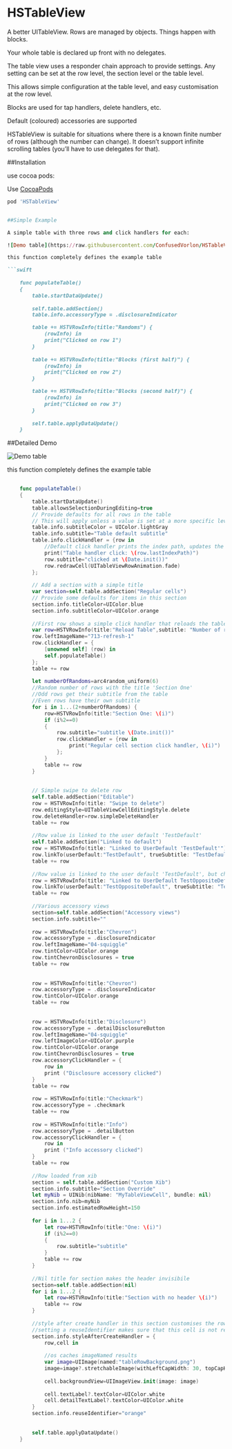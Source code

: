 # HSTableView

A better UITableView. Rows are managed by objects. Things happen with blocks.

Your whole table is declared up front with no delegates.

The table view uses a responder chain approach to provide settings. Any setting can be set at the row level, the section level or the table level.

This allows simple configuration at the table level, and easy customisation at the row level.

Blocks are used for tap handlers, delete handlers, etc.

Default (coloured) accessories are supported

HSTableView is suitable for situations where there is a known finite number of rows (although the number can change).
It doesn’t support infinite scrolling tables (you’ll have to use delegates for that).

##Installation

use cocoa pods:


Use [CocoaPods](https://github.com/cocoapods/cocoapods)


```Ruby
pod 'HSTableView'


##Simple Example

A simple table with three rows and click handlers for each:

![Demo table](https://raw.githubusercontent.com/ConfusedVorlon/HSTableView/master/Images/simpleDemo.png)

this function completely defines the example table

```swift
    
    func populateTable()
    {
        table.startDataUpdate()
        
        self.table.addSection()
        table.info.accessoryType = .disclosureIndicator

        table += HSTVRowInfo(title:"Randoms") {
            (rowInfo) in
            print("Clicked on row 1")
        }
        
        table += HSTVRowInfo(title:"Blocks (first half)") {
            (rowInfo) in
            print("Clicked on row 2")
        }

        table += HSTVRowInfo(title:"Blocks (second half)") {
            (rowInfo) in
            print("Clicked on row 3")
        }
        
        self.table.applyDataUpdate()
    }
```

##Detailed Demo

![Demo table](https://raw.githubusercontent.com/ConfusedVorlon/HSTableView/master/Images/complexDemo.png)

this function completely defines the example table

```swift
    
    func populateTable()
    {
        table.startDataUpdate()
        table.allowsSelectionDuringEditing=true
        // Provide defaults for all rows in the table
        // This will apply unless a value is set at a more specific level (section or row)
        table.info.subtitleColor = UIColor.lightGray
        table.info.subtitle="Table default subtitle"
        table.info.clickHandler = {row in
            //Default click handler prints the index path, updates the subtitle and redraws the row
            print("Table handler click: \(row.lastIndexPath)")
            row.subtitle="clicked at \(Date.init())"
            row.redrawCell(UITableViewRowAnimation.fade)
        };
        
        // Add a section with a simple title
        var section=self.table.addSection("Regular cells")
        // Provide some defaults for items in this section
        section.info.titleColor=UIColor.blue
        section.info.subtitleColor=UIColor.orange
        
        //First row shows a simple click handler that reloads the table data
        var row=HSTVRowInfo(title:"Reload Table",subtitle: "Number of rows in first section is somewhat random")
        row.leftImageName="713-refresh-1"
        row.clickHandler = {
            [unowned self] (row) in
            self.populateTable()
        };
        table += row
        
        let numberOfRandoms=arc4random_uniform(6)
        //Random number of rows with the title 'Section One'
        //Odd rows get their subtitle from the table
        //Even rows have their own subtitle
        for i in 1...(2+numberOfRandoms) {
            row=HSTVRowInfo(title:"Section One: \(i)")
            if (i%2==0)
            {
                row.subtitle="subtitle \(Date.init())"
                row.clickHandler = {row in
                    print("Regular cell section click handler, \(i)")
                };
            }
            table += row
        }
  
        
        // Simple swipe to delete row
        self.table.addSection("Editable")
        row = HSTVRowInfo(title: "Swipe to delete")
        row.editingStyle=UITableViewCellEditingStyle.delete
        row.deleteHandler=row.simpleDeleteHandler
        table += row
        
        //Row value is linked to the user default 'TestDefault'
        self.table.addSection("Linked to default")
        row = HSTVRowInfo(title: "Linked to UserDefault 'TestDefault'")
        row.linkTo(userDefault:"TestDefault", trueSubtitle: "TestDefault is true", falseSubtitle: "TestDefault is false")
        table += row
        
        //Row value is linked to the user default 'TestDefault', but checkmark shows when value is false
        row = HSTVRowInfo(title: "Linked to UserDefault TestOppositeDefault")
        row.linkTo(userDefault:"TestOppositeDefault", trueSubtitle: "TestDefault is true", falseSubtitle: "TestDefault is false", checkmarkShowsForFalse: true)
        table += row
        
        //Various accessory views
        section=self.table.addSection("Accessory views")
        section.info.subtitle=""
        
        row = HSTVRowInfo(title:"Chevron")
        row.accessoryType = .disclosureIndicator
        row.leftImageName="04-squiggle"
        row.tintColor=UIColor.orange
        row.tintChevronDisclosures = true
        table += row
        
        
        row = HSTVRowInfo(title:"Chevron")
        row.accessoryType = .disclosureIndicator
        row.tintColor=UIColor.orange
        table += row
        
        
        row = HSTVRowInfo(title:"Disclosure")
        row.accessoryType = .detailDisclosureButton
        row.leftImageName="04-squiggle"
        row.leftImageColor=UIColor.purple
        row.tintColor=UIColor.orange
        row.tintChevronDisclosures = true
        row.accessoryClickHandler = {
            row in
            print ("Disclosure accessory clicked")
        }
        table += row
        
        row = HSTVRowInfo(title:"Checkmark")
        row.accessoryType = .checkmark
        table += row
        
        row = HSTVRowInfo(title:"Info")
        row.accessoryType = .detailButton
        row.accessoryClickHandler = {
            row in
            print ("Info accessory clicked")
        }
        table += row
        
        //Row loaded from xib
        section = self.table.addSection("Custom Xib")
        section.info.subtitle="Section Override"
        let myNib = UINib(nibName: "MyTableViewCell", bundle: nil)
        section.info.nib=myNib
        section.info.estimatedRowHeight=150
        
        for i in 1...2 {
            let row=HSTVRowInfo(title:"One: \(i)")
            if (i%2==0)
            {
                row.subtitle="subtitle"
            }
            table += row
        }
        
        //Nil title for section makes the header invisibile
        section=self.table.addSection(nil)
        for i in 1...2 {
            let row=HSTVRowInfo(title:"Section with no header \(i)")
            table += row
        }
        
        //style after create handler in this section customises the row in code
        //setting a reuseIdentifier makes sure that this cell is not re-used elsewhere
        section.info.styleAfterCreateHandler = {
            row,cell in
            
            //os caches imageNamed results
            var image=UIImage(named:"tableRowBackground.png")
            image=image?.stretchableImage(withLeftCapWidth: 30, topCapHeight: 2)
            
            cell.backgroundView=UIImageView.init(image: image)
            
            cell.textLabel?.textColor=UIColor.white
            cell.detailTextLabel?.textColor=UIColor.white
        }
        section.info.reuseIdentifier="orange"
        
        
        self.table.applyDataUpdate()
    }
```




